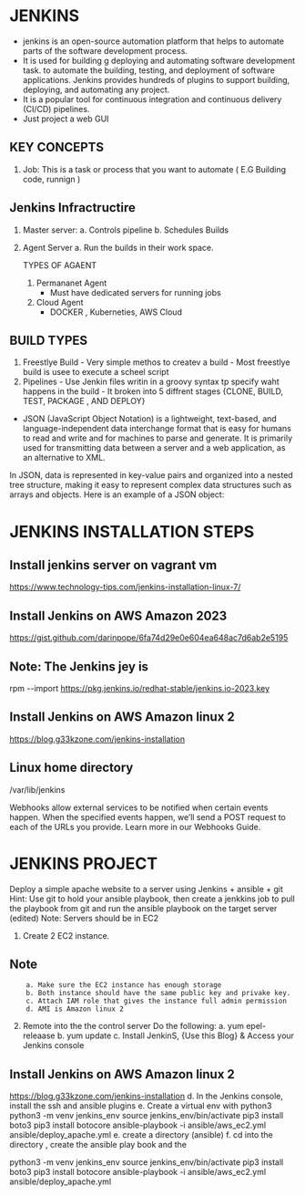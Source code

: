 # JENKINS
 * jenkins is an open-source automation platform that helps to automate parts of the software development process. 
 * It is used for building g deploying and automating software development task. to automate the building, testing, and deployment of software applications. Jenkins provides hundreds of plugins to support building, deploying, and automating any project.
 * It is a popular tool for continuous integration and continuous delivery (CI/CD) pipelines.
 * Just project a web GUI 

## KEY CONCEPTS 
1. Job: This is a task or process  that you want to automate ( E.G Building code, runnign )


## Jenkins Infractructire
1. Master server:
        a. Controls pipeline 
        b. Schedules Builds 

2. Agent Server
        a. Run the builds in their work space. 
    
    TYPES OF AGAENT 
    1. Permananet Agent
        - Must have dedicated servers for running jobs
    2. Cloud Agent
        - DOCKER , Kuberneties, AWS Cloud

## BUILD TYPES 
1. Freestlye Build 
        - Very simple methos to createv a build 
        - Most freestlye build is usee to execute a scheel script 
2. Pipelines 
        - Use Jenkin files writin in a groovy syntax tp specify waht happens in the build 
        - It broken into 5 diffrent stages {CLONE, BUILD, TEST, PACKAGE , AND DEPLOY}

* JSON (JavaScript Object Notation) is a lightweight, text-based, and language-independent data interchange format that is easy for humans to read and write and for machines to parse and generate. It is primarily used for transmitting data between a server and a web application, as an alternative to XML.

In JSON, data is represented in key-value pairs and organized into a nested tree structure, making it easy to represent complex data structures such as arrays and objects. Here is an example of a JSON object:
 

# JENKINS INSTALLATION STEPS 

## Install jenkins server on vagrant vm 
https://www.technology-tips.com/jenkins-installation-linux-7/

## Install Jenkins on AWS Amazon 2023 
https://gist.github.com/darinpope/6fa74d29e0e604ea648ac7d6ab2e5195

## Note: The Jenkins jey is 
rpm --import https://pkg.jenkins.io/redhat-stable/jenkins.io-2023.key

## Install Jenkins on AWS Amazon linux 2 
https://blog.g33kzone.com/jenkins-installation


## Linux home directory
/var/lib/jenkins


Webhooks allow external services to be notified when certain events happen. When the specified events happen, we’ll send a POST request to each of the URLs you provide. Learn more in our Webhooks Guide.

# JENKINS PROJECT
Deploy a simple apache website to a server using Jenkins + ansible + git
Hint: Use git to hold your ansible playbook, then create a jenkkins job to pull the playbook from git and run the ansible playbook on the target server (edited) 
Note: Servers should be in EC2 
1. Create 2 EC2 instance. 
## Note
        a. Make sure the EC2 instance has enough storage
        b. Both instance should have the same public key and privake key. 
        c. Attach IAM role that gives the instance full admin permission 
        d. AMI is Amazon linux 2 

2. Remote into the the control server 
 Do the following:
        a. yum epel-releaase 
        b. yum update 
        c. Install JenkinS, {Use this Blog} & Access your Jenkins console 
## Install Jenkins on AWS Amazon linux 2 
https://blog.g33kzone.com/jenkins-installation
        d. In the Jenkins console, install the ssh and ansible plugins
        e. Create a virtual env with python3 
                python3 -m venv jenkins_env
                source jenkins_env/bin/activate
                pip3 install boto3 
                pip3 install botocore
                ansible-playbook -i ansible/aws_ec2.yml ansible/deploy_apache.yml
        e. create a directory (ansible)
        f. cd into the directory , create the ansible play book and the 

python3 -m venv jenkins_env
source jenkins_env/bin/activate
pip3 install boto3 
pip3 install botocore
ansible-playbook -i ansible/aws_ec2.yml ansible/deploy_apache.yml